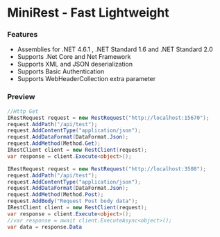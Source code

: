 # MiniRest - Fast Lightweight

### Features
* Assemblies for .NET 4.6.1 , .NET Standard 1.6 and .NET Standard 2.0
* Supports .Net Core and Net Framework
* Supports XML and JSON deserialization
* Supports Basic Authentication
* Supports WebHeaderCollection extra parameter

### Preview

```csharp
//Http Get
IRestRequest request = new RestRequest("http://localhost:15670");
request.AddPath("/api/test");
request.AddContentType("application/json");
request.AddDataFormat(DataFormat.Json);
request.AddMethod(Method.Get);
IRestClient client = new RestClient(request);
var response = client.Execute<object>();

IRestRequest request = new RestRequest("http://localhost:3508");
request.AddPath("/api/test");
request.AddContentType("application/json");
request.AddDataFormat(DataFormat.Json);
request.AddMethod(Method.Post);
request.AddBody("Request Post body data");
IRestClient client = new RestClient(request);
var response = client.Execute<object>();
//var response = await client.ExecuteAsync<object>();
var data = response.Data
```
